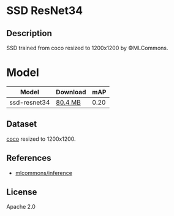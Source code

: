 <!--- SPDX-License-Identifier: Apache-2.0 -->

# SSD ResNet34

## Description
SSD trained from coco resized to 1200x1200 by ©MLCommons.

# Model
|Model              |Download                           |mAP                |
|-------------------|:----------------------------------|:------------------|
|ssd-resnet34       |[80.4 MB](resnet34-ssd1200.onnx)   |0.20               |

## Dataset
[coco](http://images.cocodataset.org/zips/val2014.zip) resized to 1200x1200.

## References
* [mlcommons/inference](https://github.com/mlcommons/inference/tree/master/vision/classification_and_detection)

## License
Apache 2.0
